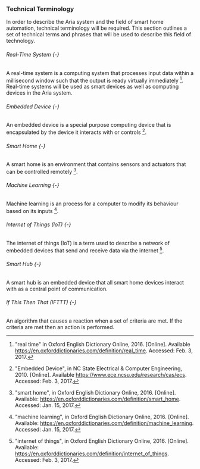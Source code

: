 ### Technical Terminology

In order to describe the Aria system and the field of smart home automation, technical terminology
will be required. This section outlines a set of technical terms and phrases that will be used
to describe this field of technology.

###### Real-Time System {-}

A real-time system is a computing system that processes input data within a millisecond window
such that the output is ready virtually immediately [^TT-1]. Real-time systems will be used as
smart devices as well as computing devices in the Aria system.

###### Embedded Device {-}

An embedded device is a special purpose computing device that is encapsulated by the device
it interacts with or controls [^TT-5].

###### Smart Home {-}

A smart home is an environment that contains sensors and actuators that can be controlled
remotely [^TT-2].

###### Machine Learning {-}

Machine learning is an process for a computer to modify its behaviour based on its inputs [^TT-3].

###### Internet of Things (IoT) {-}

The internet of things (IoT) is a term used to describe a network of embedded devices that send
and receive data via the internet [^TT-4].

###### Smart Hub {-}

A smart hub is an embedded device that all smart home devices interact with as a central point
of communication.

###### If This Then That (IFTTT) {-}

An algorithm that causes a reaction when a set of criteria are met. If the criteria are met
then an action is performed.


<!-- References -->

[^TT-1]: "real time" in Oxford English Dictionary Online, 2016. [Online]. Available <https://en.oxforddictionaries.com/definition/real_time>. Accessed: Feb. 3, 2017.
[^TT-2]: "smart home", in Oxford English Dictionary Online, 2016. [Online]. Available: <https://en.oxforddictionaries.com/definition/smart_home>. Accessed: Jan. 15, 2017.
[^TT-3]: "machine learning", in Oxford English Dictionary Online, 2016. [Online]. Available: <https://en.oxforddictionaries.com/definition/machine_learning>. Accessed: Jan. 15, 2017.
[^TT-4]: "internet of things", in Oxford English Dictionary Online, 2016. [Online]. Available: <https://en.oxforddictionaries.com/definition/internet_of_things>. Accessed: Feb. 3, 2017.
[^TT-5]: "Embedded Device", in NC State Electrical & Computer Engineering, 2010. [Online]. Available <https://www.ece.ncsu.edu/research/cas/ecs>. Accessed: Feb. 3, 2017.
